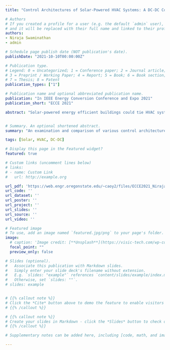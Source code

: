 ```yaml
---
title: "Control Architectures of Solar-Powered HVAC Systems: A DC-DC Converter’s Perspective"

# Authors
# If you created a profile for a user (e.g. the default `admin` user), write the username (folder name) here 
# and it will be replaced with their full name and linked to their profile.
authors:
- Niraja Swaminathan
- admin

# Schedule page publish date (NOT publication's date).
publishDate: "2021-10-10T00:00:00Z"

# Publication type.
# Legend: 0 = Uncategorized; 1 = Conference paper; 2 = Journal article;
# 3 = Preprint / Working Paper; 4 = Report; 5 = Book; 6 = Book section;
# 7 = Thesis; 8 = Patent
publication_types: ["1"]

# Publication name and optional abbreviated publication name.
publication: "In IEEE Energy Conversion Conference and Expo 2021"
publication_short: "ECCE 2021"

abstract: "Solar-powered energy efficient buildings could tie HVAC systems with solar energy and the grid to function together. Such HVAC systems require the grid, batteries, or other energy storage to supply or consume the excess power. This paper presents four different control architectures for solarpowered HVAC systems, focusing on their DC-DC converters. The analysis finds that a higher transformer turns ratio, as within the converter, is required on architectures with a fixed DC bus as opposed to those with a varying DC bus. On the other hand, the varying DC bus architectures require a wider duty ratio range, higher input inductance and output capacitance, a finding compounded due to larger low-power voltage ripples. The results are validated via hardware experimental testing from a 500 W solar simulator (power supply), a front-end current-fed full-bridge DC-DC converter, and a variable load mimicking the HVAC. A table then summarizes the features, advantages, and disadvantages of each architecture."


# Summary. An optional shortened abstract.
summary: "An examination and comparison of various control architectures for solar-powered HVAC systems."

tags: [Solar, HVAC, DC-DC]

# Display this page in the Featured widget?
featured: true

# Custom links (uncomment lines below)
# links:
# - name: Custom Link
#   url: http://example.org

url_pdf: 'https://web.engr.oregonstate.edu/~caoy2/files/ECCE2021_NirajaHAVC.pdf'
url_code: ''
url_dataset: ''
url_poster: ''
url_project: ''
url_slides: ''
url_source: ''
url_video: ''

# Featured image
# To use, add an image named `featured.jpg/png` to your page's folder. 
image:
  # caption: 'Image credit: [**Unsplash**](https://visic-tech.com/wp-content/uploads/2021/06/ECCE_2021_thumb.jpg)'
  focal_point: ""
  preview_only: false

# Slides (optional).
#   Associate this publication with Markdown slides.
#   Simply enter your slide deck's filename without extension.
#   E.g. `slides: "example"` references `content/slides/example/index.md`.
#   Otherwise, set `slides: ""`.
# slides: example


# {{% callout note %}}
# Click the *Cite* button above to demo the feature to enable visitors to import publication metadata into their reference management software.
# {{% /callout %}}

# {{% callout note %}}
# Create your slides in Markdown - click the *Slides* button to check out the example.
# {{% /callout %}}

# Supplementary notes can be added here, including [code, math, and images](https://wowchemy.com/docs/writing-markdown-latex/).

---
```



